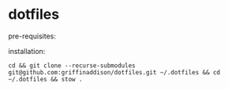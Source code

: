 # dotfiles

pre-requisites:


installation:

```cd && git clone --recurse-submodules git@github.com:griffinaddison/dotfiles.git ~/.dotfiles && cd ~/.dotfiles && stow . ```
